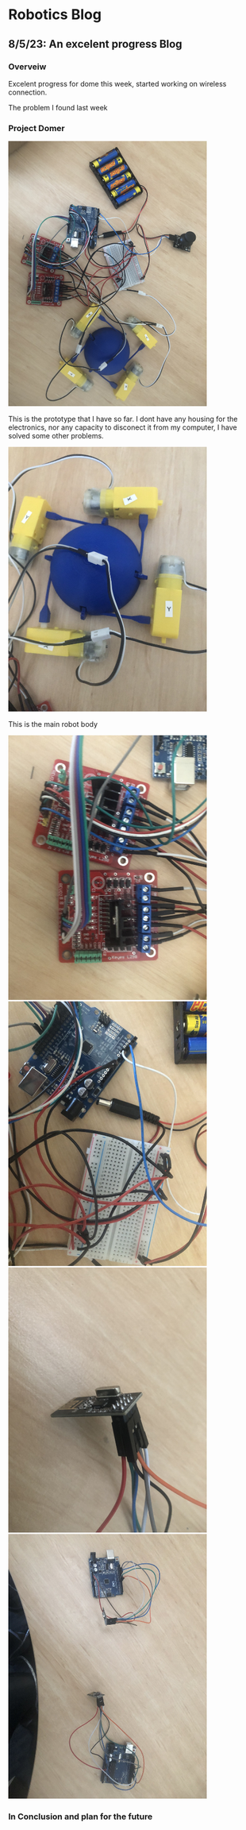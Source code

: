 # Robotics Blog 

## 8/5/23: An excelent progress Blog

### Overveiw

Excelent progress for dome this week, started working on wireless connection.

The problem I found last week

### Project Domer

<img src="../Images/IMG_0310.jpeg" width=400px alt="PROJECT OVERVEIW">

This is the prototype that I have so far. I dont have any housing for the electronics, nor any capacity to disconect it from my computer, I have solved some other problems.

<img src="../Images/IMG_0306.jpeg" width=400px alt="Dome with wheels">

This is the main robot body

<img src="../Images/IMG_0308.jpeg" width=400px alt="Motor Controllers">

<img src="../Images/IMG_0309.jpeg" width=400px alt="Arduino and wire Hellscape">


<img src="../Images/IMG_0319.jpeg" width=400px alt="Wifi Dongle">

<img src="../Images/IMG_0318.jpeg" width=400px alt="Two adruino wifi dongles">


### In Conclusion and plan for the future

 